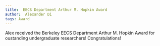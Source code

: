 ```yaml
---
title:  EECS Department Arthur M. Hopkin Award
author:  Alexander Di
tags: Award
---
```

Alex received the Berkeley EECS Department Arthur M. Hopkin Award for oustanding undergraduate researchers! Congratulations! 
